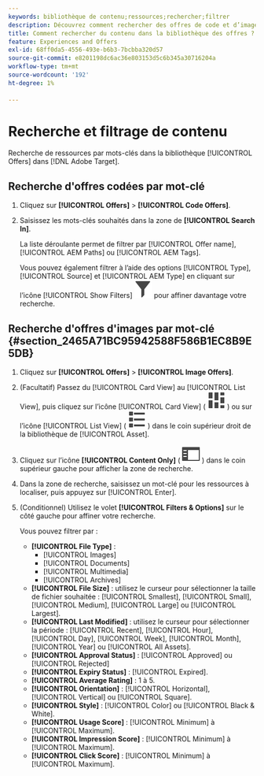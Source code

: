 ```yaml
---
keywords: bibliothèque de contenu;ressources;rechercher;filtrer
description: Découvrez comment rechercher des offres de code et d’image dans la bibliothèque [!UICONTROL Offers].
title: Comment rechercher du contenu dans la bibliothèque des offres ?
feature: Experiences and Offers
exl-id: 68ff0da5-4556-493e-b6b3-7bcbba320d57
source-git-commit: e8201198dc6ac36e803153d5c6b345a30716204a
workflow-type: tm+mt
source-wordcount: '192'
ht-degree: 1%

---
```


# Recherche et filtrage de contenu

Recherche de ressources par mots-clés dans la bibliothèque [!UICONTROL Offers] dans [!DNL Adobe Target].

## Recherche d&#39;offres codées par mot-clé

1. Cliquez sur **[!UICONTROL Offers]** > **[!UICONTROL Code Offers]**.
1. Saisissez les mots-clés souhaités dans la zone de **[!UICONTROL Search In]**.

   La liste déroulante permet de filtrer par [!UICONTROL Offer name], [!UICONTROL AEM Paths] ou [!UICONTROL AEM Tags].

   Vous pouvez également filtrer à l’aide des options [!UICONTROL Type], [!UICONTROL Source] et [!UICONTROL AEM Type] en cliquant sur l’icône [!UICONTROL Show Filters] ![icône Afficher les filtres](/help/main/assets/icons/Filter.svg) pour affiner davantage votre recherche.

## Recherche d&#39;offres d&#39;images par mot-clé {#section_2465A71BC95942588F586B1EC8B9E5DB}

1. Cliquez sur **[!UICONTROL Offers]** > **[!UICONTROL Image Offers]**.

1. (Facultatif) Passez du [!UICONTROL Card View] au [!UICONTROL List View], puis cliquez sur l’icône [!UICONTROL Card View] ( ![icône de vue Carte](/help/main/assets/icons/ViewCard.svg) ) ou sur l’icône [!UICONTROL List View] ( ![icône de vue Liste](/help/main/assets/icons/ViewList.svg) ) dans le coin supérieur droit de la bibliothèque de [!UICONTROL Asset].
1. Cliquez sur l’icône **[!UICONTROL Content Only]** ( ![Icône Contenu uniquement](/help/main/assets/icons/RailLeft.svg) ) dans le coin supérieur gauche pour afficher la zone de recherche.
1. Dans la zone de recherche, saisissez un mot-clé pour les ressources à localiser, puis appuyez sur [!UICONTROL Enter].
1. (Conditionnel) Utilisez le volet **[!UICONTROL Filters & Options]** sur le côté gauche pour affiner votre recherche.

   Vous pouvez filtrer par :

   * **[!UICONTROL File Type]** :
      * [!UICONTROL Images]
      * [!UICONTROL Documents]
      * [!UICONTROL Multimedia]
      * [!UICONTROL Archives]
   * **[!UICONTROL File Size]** : utilisez le curseur pour sélectionner la taille de fichier souhaitée : [!UICONTROL Smallest], [!UICONTROL Small], [!UICONTROL Medium], [!UICONTROL Large] ou [!UICONTROL Largest].
   * **[!UICONTROL Last Modified]** : utilisez le curseur pour sélectionner la période : [!UICONTROL Recent], [!UICONTROL Hour], [!UICONTROL Day], [!UICONTROL Week], [!UICONTROL Month], [!UICONTROL Year] ou [!UICONTROL All Assets].
   * **[!UICONTROL Approval Status]** : [!UICONTROL Approved] ou [!UICONTROL Rejected]
   * **[!UICONTROL Expiry Status]** : [!UICONTROL Expired].
   * **[!UICONTROL Average Rating]** : 1 à 5.
   * **[!UICONTROL Orientation]** : [!UICONTROL Horizontal], [!UICONTROL Vertical] ou [!UICONTROL Square].
   * **[!UICONTROL Style]** : [!UICONTROL Color] ou [!UICONTROL Black & White].
   * **[!UICONTROL Usage Score]** : [!UICONTROL Minimum] à [!UICONTROL Maximum].
   * **[!UICONTROL Impression Score]** : [!UICONTROL Minimum] à [!UICONTROL Maximum].
   * **[!UICONTROL Click Score]** : [!UICONTROL Minimum] à [!UICONTROL Maximum].
